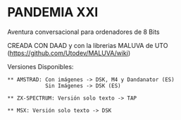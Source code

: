# PANDEMIA XXI

Aventura conversacional para ordenadores de 8 Bits 

CREADA CON DAAD y con la librerias MALUVA de UTO (https://github.com/Utodev/MALUVA/wiki)

Versiones Disponibles:
  
    ** AMSTRAD: Con imágenes -> DSK, M4 y Dandanator (ES)
                Sin Imágenes -> DSK (ES)
                
    ** ZX-SPECTRUM: Versión solo texto -> TAP
    
    ** MSX: Versión solo texto -> DSK 
